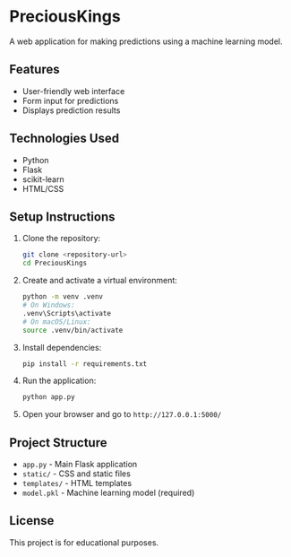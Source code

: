 # PreciousKings

A web application for making predictions using a machine learning model.

## Features

- User-friendly web interface
- Form input for predictions
- Displays prediction results

## Technologies Used

- Python
- Flask
- scikit-learn
- HTML/CSS

## Setup Instructions

1. Clone the repository:
   ```sh
   git clone <repository-url>
   cd PreciousKings
   ```
2. Create and activate a virtual environment:
   ```sh
   python -m venv .venv
   # On Windows:
   .venv\Scripts\activate
   # On macOS/Linux:
   source .venv/bin/activate
   ```
3. Install dependencies:
   ```sh
   pip install -r requirements.txt
   ```
4. Run the application:
   ```sh
   python app.py
   ```
5. Open your browser and go to `http://127.0.0.1:5000/`

## Project Structure

- `app.py` - Main Flask application
- `static/` - CSS and static files
- `templates/` - HTML templates
- `model.pkl` - Machine learning model (required)

## License

This project is for educational purposes.
